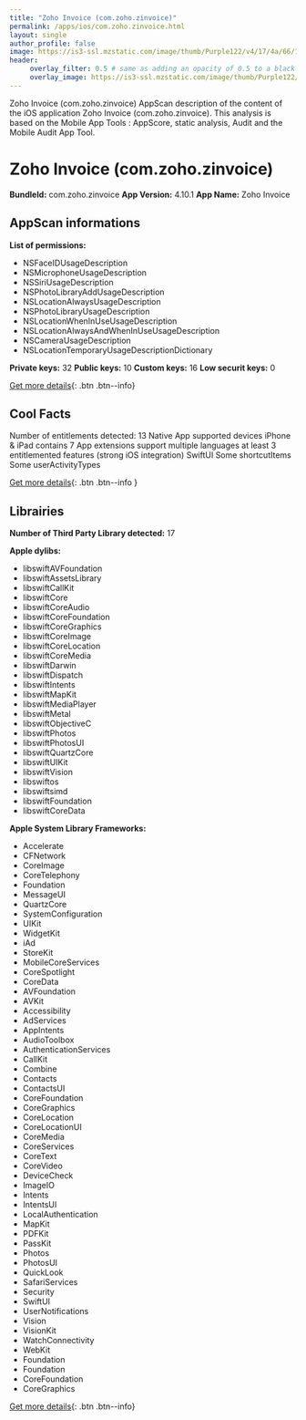 ```yaml
---
title: "Zoho Invoice (com.zoho.zinvoice)"
permalink: /apps/ios/com.zoho.zinvoice.html
layout: single
author_profile: false
image: https://is3-ssl.mzstatic.com/image/thumb/Purple122/v4/17/4a/66/174a66ca-3a9b-dfec-7ef3-573fc502baf0/AppIcon-0-0-1x_U007emarketing-0-0-0-7-0-0-sRGB-0-0-0-GLES2_U002c0-512MB-85-220-0-0.png/512x512bb.jpg
header: 
     overlay_filter: 0.5 # same as adding an opacity of 0.5 to a black background
     overlay_image: https://is3-ssl.mzstatic.com/image/thumb/Purple122/v4/17/4a/66/174a66ca-3a9b-dfec-7ef3-573fc502baf0/AppIcon-0-0-1x_U007emarketing-0-0-0-7-0-0-sRGB-0-0-0-GLES2_U002c0-512MB-85-220-0-0.png/512x512bb.jpg
---
```

Zoho Invoice (com.zoho.zinvoice) AppScan description of the content of the iOS application Zoho Invoice (com.zoho.zinvoice). This analysis is based on the Mobile App Tools : AppScore, static analysis, Audit and the Mobile Audit App Tool.

# Zoho Invoice (com.zoho.zinvoice)

**BundleId:** com.zoho.zinvoice
**App Version:** 4.10.1
**App Name:** Zoho Invoice


## AppScan informations 

**List of permissions:** 
- NSFaceIDUsageDescription
- NSMicrophoneUsageDescription
- NSSiriUsageDescription
- NSPhotoLibraryAddUsageDescription
- NSLocationAlwaysUsageDescription
- NSPhotoLibraryUsageDescription
- NSLocationWhenInUseUsageDescription
- NSLocationAlwaysAndWhenInUseUsageDescription
- NSCameraUsageDescription
- NSLocationTemporaryUsageDescriptionDictionary
  
  
**Private keys:** 32
**Public keys:** 10
**Custom keys:** 16
**Low securit keys:** 0
  
[Get more details](/pricing.html){: .btn .btn--info}

## Cool Facts

Number of entitlements detected: 13
Native App
supported devices iPhone & iPad
contains 7 App extensions
support multiple languages
at least 3 entitlemented features (strong iOS integration)
SwiftUI
Some shortcutItems 
Some userActivityTypes
  
[Get more details](/pricing.html){: .btn .btn--info }

## Librairies 
**Number of Third Party Library detected:** 17


**Apple dylibs:**
- libswiftAVFoundation
- libswiftAssetsLibrary
- libswiftCallKit
- libswiftCore
- libswiftCoreAudio
- libswiftCoreFoundation
- libswiftCoreGraphics
- libswiftCoreImage
- libswiftCoreLocation
- libswiftCoreMedia
- libswiftDarwin
- libswiftDispatch
- libswiftIntents
- libswiftMapKit
- libswiftMediaPlayer
- libswiftMetal
- libswiftObjectiveC
- libswiftPhotos
- libswiftPhotosUI
- libswiftQuartzCore
- libswiftUIKit
- libswiftVision
- libswiftos
- libswiftsimd
- libswiftFoundation
- libswiftCoreData


**Apple System Library Frameworks:**
- Accelerate
- CFNetwork
- CoreImage
- CoreTelephony
- Foundation
- MessageUI
- QuartzCore
- SystemConfiguration
- UIKit
- WidgetKit
- iAd
- StoreKit
- MobileCoreServices
- CoreSpotlight
- CoreData
- AVFoundation
- AVKit
- Accessibility
- AdServices
- AppIntents
- AudioToolbox
- AuthenticationServices
- CallKit
- Combine
- Contacts
- ContactsUI
- CoreFoundation
- CoreGraphics
- CoreLocation
- CoreLocationUI
- CoreMedia
- CoreServices
- CoreText
- CoreVideo
- DeviceCheck
- ImageIO
- Intents
- IntentsUI
- LocalAuthentication
- MapKit
- PDFKit
- PassKit
- Photos
- PhotosUI
- QuickLook
- SafariServices
- Security
- SwiftUI
- UserNotifications
- Vision
- VisionKit
- WatchConnectivity
- WebKit
- Foundation
- Foundation
- CoreFoundation
- CoreGraphics


  
[Get more details](/pricing.html){: .btn .btn--info}

